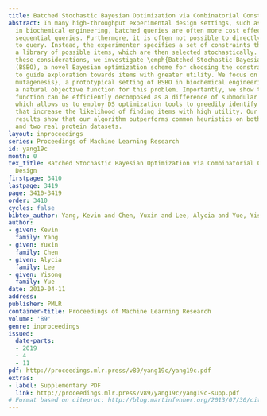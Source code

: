 ```yaml
---
title: Batched Stochastic Bayesian Optimization via Combinatorial Constraints Design
abstract: In many high-throughput experimental design settings, such as those common
  in biochemical engineering, batched queries are often more cost effective than one-by-one
  sequential queries. Furthermore, it is often not possible to directly choose items
  to query. Instead, the experimenter specifies a set of constraints that generates
  a library of possible items, which are then selected stochastically. Motivated by
  these considerations, we investigate \emph{Batched Stochastic Bayesian Optimization}
  (BSBO), a novel Bayesian optimization scheme for choosing the constraints in order
  to guide exploration towards items with greater utility. We focus on \emph{site-saturation
  mutagenesis}, a prototypical setting of BSBO in biochemical engineering, and propose
  a natural objective function for this problem. Importantly, we show that our objective
  function can be efficiently decomposed as a difference of submodular functions (DS),
  which allows us to employ DS optimization tools to greedily identify sets of constraints
  that increase the likelihood of finding items with high utility. Our experimental
  results show that our algorithm outperforms common heuristics on both synthetic
  and two real protein datasets.
layout: inproceedings
series: Proceedings of Machine Learning Research
id: yang19c
month: 0
tex_title: Batched Stochastic Bayesian Optimization via Combinatorial Constraints
  Design
firstpage: 3410
lastpage: 3419
page: 3410-3419
order: 3410
cycles: false
bibtex_author: Yang, Kevin and Chen, Yuxin and Lee, Alycia and Yue, Yisong
author:
- given: Kevin
  family: Yang
- given: Yuxin
  family: Chen
- given: Alycia
  family: Lee
- given: Yisong
  family: Yue
date: 2019-04-11
address: 
publisher: PMLR
container-title: Proceedings of Machine Learning Research
volume: '89'
genre: inproceedings
issued:
  date-parts:
  - 2019
  - 4
  - 11
pdf: http://proceedings.mlr.press/v89/yang19c/yang19c.pdf
extras:
- label: Supplementary PDF
  link: http://proceedings.mlr.press/v89/yang19c/yang19c-supp.pdf
# Format based on citeproc: http://blog.martinfenner.org/2013/07/30/citeproc-yaml-for-bibliographies/
---
```

